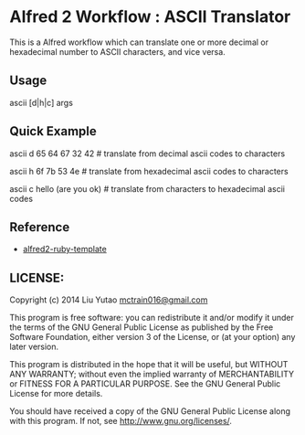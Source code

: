 # Alfred 2 Workflow : ASCII Translator

This is a Alfred workflow which can translate one or more decimal or hexadecimal number to ASCII characters, and vice versa.

## Usage

ascii [d|h|c] args

## Quick Example

ascii d 65 64 67 32 42      # translate from decimal ascii codes to characters

ascii h 6f 7b 53 4e         # translate from hexadecimal ascii codes to characters

ascii c hello (are you ok)  # translate from characters to hexadecimal ascii codes

## Reference

* [alfred2-ruby-template]( https://github.com/zhaocai/alfred2-ruby-template)

## LICENSE:

Copyright (c) 2014 Liu Yutao <mctrain016@gmail.com>

This program is free software: you can redistribute it and/or modify it under
the terms of the GNU General Public License as published by the Free Software
Foundation, either version 3 of the License, or (at your option)
any later version.

This program is distributed in the hope that it will be useful, but WITHOUT
ANY WARRANTY; without even the implied warranty of MERCHANTABILITY or FITNESS
FOR A PARTICULAR PURPOSE. See the GNU General Public License for more details.

You should have received a copy of the GNU General Public License along with
this program. If not, see <http://www.gnu.org/licenses/>.


[gembundler]: http://gembundler.com/



